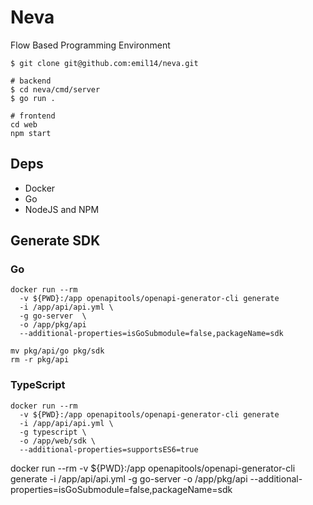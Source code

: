 # Neva

Flow Based Programming Environment

```shell
$ git clone git@github.com:emil14/neva.git

# backend
$ cd neva/cmd/server
$ go run .

# frontend
cd web
npm start
```

## Deps

- Docker
- Go
- NodeJS and NPM

## Generate SDK

### Go

```shell
docker run --rm
  -v ${PWD}:/app openapitools/openapi-generator-cli generate
  -i /app/api/api.yml \
  -g go-server  \
  -o /app/pkg/api
  --additional-properties=isGoSubmodule=false,packageName=sdk

mv pkg/api/go pkg/sdk
rm -r pkg/api
```

### TypeScript

```shell
docker run --rm
  -v ${PWD}:/app openapitools/openapi-generator-cli generate
  -i /app/api/api.yml \
  -g typescript \
  -o /app/web/sdk \
  --additional-properties=supportsES6=true
```


docker run --rm -v ${PWD}:/app openapitools/openapi-generator-cli generate -i /app/api/api.yml -g go-server -o /app/pkg/api --additional-properties=isGoSubmodule=false,packageName=sdk